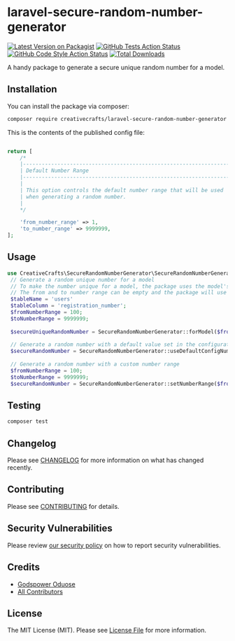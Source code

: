 # laravel-secure-random-number-generator

[![Latest Version on Packagist](https://img.shields.io/packagist/v/creativecrafts/laravel-secure-random-number-generator.svg?style=flat-square)](https://packagist.org/packages/creativecrafts/laravel-secure-random-number-generator)
[![GitHub Tests Action Status](https://img.shields.io/github/actions/workflow/status/creativecrafts/laravel-secure-random-number-generator/run-tests.yml?branch=main&label=tests&style=flat-square)](https://github.com/creativecrafts/laravel-secure-random-number-generator/actions?query=workflow%3Arun-tests+branch%3Amain)
[![GitHub Code Style Action Status](https://img.shields.io/github/actions/workflow/status/creativecrafts/laravel-secure-random-number-generator/fix-php-code-style-issues.yml?branch=main&label=code%20style&style=flat-square)](https://github.com/creativecrafts/laravel-secure-random-number-generator/actions?query=workflow%3A"Fix+PHP+code+style+issues"+branch%3Amain)
[![Total Downloads](https://img.shields.io/packagist/dt/creativecrafts/laravel-secure-random-number-generator.svg?style=flat-square)](https://packagist.org/packages/creativecrafts/laravel-secure-random-number-generator)


 A handy package to generate a secure unique random number for a model.

## Installation

You can install the package via composer:

```bash
composer require creativecrafts/laravel-secure-random-number-generator
```

This is the contents of the published config file:

```php

return [
    /*
    |--------------------------------------------------------------------------
    | Default Number Range
    |--------------------------------------------------------------------------
    |
    | This option controls the default number range that will be used
    | when generating a random number.
    |
    */

    'from_number_range' => 1,
    'to_number_range' => 9999999,
];

```


## Usage

```php
use CreativeCrafts\SecureRandomNumberGenerator\SecureRandomNumberGenerator;
 // Generate a random unique number for a model
 // To make the number unique for a model, the package uses the model's table name and column name to check if the number is unique in the model's table
 // The from and to number range can be empty and the package will use the default number range set in the configuration file
 $tableName = 'users'
 $tableColumn = 'registration_number';
 $fromNumberRange = 100;
 $toNumberRange = 9999999;
 
 $secureUniqueRandomNumber = SecureRandomNumberGenerator::forModel($fromNumberRange, $toNumberRange, $tableName, $tableColumn,)->generate();
 
 // Generate a random number with a default value set in the configuration file
 $secureRandomNumber = SecureRandomNumberGenerator::useDefaultConfigNumberRange()->generate();
 
 // Generate a random number with a custom number range
 $fromNumberRange = 100;
 $toNumberRange = 9999999;
 $secureRandomNumber = SecureRandomNumberGenerator::setNumberRange($fromNumberRange, $toNumberRange)->generate();

```

## Testing

```bash
composer test
```

## Changelog

Please see [CHANGELOG](CHANGELOG.md) for more information on what has changed recently.

## Contributing

Please see [CONTRIBUTING](CONTRIBUTING.md) for details.

## Security Vulnerabilities

Please review [our security policy](../../security/policy) on how to report security vulnerabilities.

## Credits

- [Godspower Oduose](https://github.com/rockblings)
- [All Contributors](../../contributors)

## License

The MIT License (MIT). Please see [License File](LICENSE.md) for more information.
